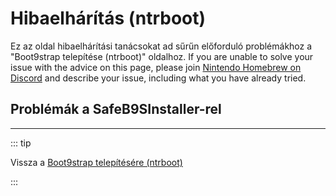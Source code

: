 # Hibaelhárítás (ntrboot)

Ez az oldal hibaelhárítási tanácsokat ad sűrűn előforduló problémákhoz a "Boot9strap telepítése (ntrboot)" oldalhoz. If you are unable to solve your issue with the advice on this page, please join [Nintendo Homebrew on Discord](https://discord.gg/MWxPgEp) and describe your issue, including what you have already tried.

## Problémák a SafeB9SInstaller-rel

<!--@include: ./_include/troubleshooting-sb9si-firm.md -->

<!--@include: ./_include/troubleshooting-sb9si-common.md -->

<!--@include: ./_include/troubleshooting-get-help-common.md -->

---

::: tip

Vissza a [Boot9strap telepítésére (ntrboot)](installing-boot9strap-\(ntrboot\))

:::

<!--@include: ./_include/troubleshooting-return.md -->
